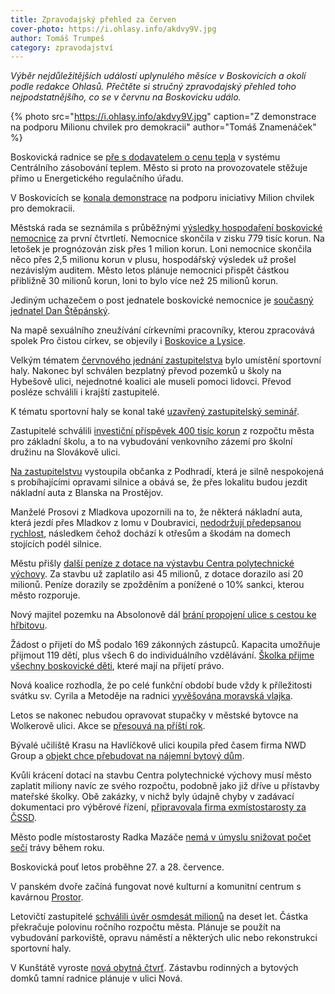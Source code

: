 ```yaml
---
title: Zpravodajský přehled za červen
cover-photo: https://i.ohlasy.info/akdvy9V.jpg
author: Tomáš Trumpeš
category: zpravodajství
---
```


*Výběr nejdůležitějších událostí uplynulého měsíce v Boskovicích a okolí podle redakce Ohlasů. Přečtěte si stručný zpravodajský přehled toho nejpodstatnějšího, co se v červnu na Boskovicku událo.*

{% photo src="https://i.ohlasy.info/akdvy9V.jpg" caption="Z demonstrace na podporu Milionu chvilek pro demokracii" author="Tomáš Znamenáček" %}

Boskovická radnice se [pře s dodavatelem o cenu tepla](https://ohlasy.info/clanky/2019/06/czt-spor.html) v systému Centrálního zásobování teplem. Město si proto na provozovatele stěžuje přímo u Energetického regulačního úřadu.

V Boskovicích se [konala demonstrace](https://ohlasy.info/clanky/2019/06/rozhovor-zejskova.html) na podporu iniciativy Milion chvilek pro demokracii.

Městská rada se seznámila s průběžnými [výsledky hospodaření boskovické nemocnice](https://ohlasy.info/clanky/2019/06/z-radnice.html) za první čtvrtletí. Nemocnice skončila v zisku 779 tisíc korun. Na letošek je prognózován zisk přes 1 milion korun. Loni nemocnice skončila něco přes 2,5 milionu korun v plusu, hospodářský výsledek už prošel nezávislým auditem. Město letos plánuje nemocnici přispět částkou přibližně 30 milionů korun, loni to bylo více než 25 milionů korun.

Jediným uchazečem o post jednatele boskovické nemocnice je [současný jednatel Dan Štěpánský](https://ohlasy.info/clanky/2019/06/konkurz-nemocnice.html).

Na mapě sexuálního zneužívání církevními pracovníky, kterou zpracovává spolek Pro čistou církev, se objevily i [Boskovice a Lysice](https://ohlasy.info/clanky/2019/06/zneuzivani-cirkev.html).

Velkým tématem [červnového jednání zastupitelstva](https://ohlasy.info/clanky/2019/06/zastupitelstvo.html) bylo umístění sportovní haly. Nakonec byl schválen bezplatný převod pozemků u školy na Hybešově ulici, nejednotné koalici ale museli pomoci lidovci. Převod posléze schválili i krajští zastupitelé.

K tématu sportovní haly se konal také [uzavřený zastupitelský seminář](https://forum.ohlasy.info/t/uzavreny-zastupitelsky-seminar-ke-sportovni-hale/320).

Zastupitelé schválili [investiční příspěvek 400 tisíc korun](https://ohlasy.info/clanky/2019/06/zastupitelstvo.html) z rozpočtu města pro základní školu, a to na vybudování venkovního zázemí pro školní družinu na Slovákově ulici.

[Na zastupitelstvu](https://ohlasy.info/clanky/2019/06/zastupitelstvo.html) vystoupila občanka z Podhradí, která je silně nespokojená s probíhajícími opravami silnice a obává se, že přes lokalitu budou jezdit nákladní auta z Blanska na Prostějov.

Manželé Prosovi z Mladkova upozornili na to, že některá nákladní auta, která jezdí přes Mladkov z lomu v Doubravici, [nedodržují předepsanou rychlost](https://ohlasy.info/clanky/2019/06/zastupitelstvo.html), následkem čehož dochází k otřesům a škodám na domech stojících podél silnice.

Městu přišly [další peníze z dotace na výstavbu Centra polytechnické výchovy](https://ohlasy.info/clanky/2019/06/z-radnice-2.html). Za stavbu už zaplatilo asi 45 milionů, z dotace dorazilo asi 20 milionů. Peníze dorazily se zpožděním a ponížené o 10% sankci, kterou město rozporuje.

Nový majitel pozemku na Absolonově dál [brání propojení ulice s cestou ke hřbitovu](https://ohlasy.info/clanky/2019/06/absolonova-prujezd.html).

Žádost o přijetí do MŠ podalo 169 zákonných zástupců. Kapacita umožňuje přijmout 119 dětí, plus všech 6 do individuálního vzdělávání. [Školka přijme všechny boskovické děti](https://ohlasy.info/clanky/2019/06/z-radnice-2.html), které mají na přijetí právo.

Nová koalice rozhodla, že po celé funkční období bude vždy k příležitosti svátku sv. Cyrila a Metoděje na radnici [vyvěšována moravská vlajka](https://ohlasy.info/clanky/2019/06/z-radnice.html).

Letos se nakonec nebudou opravovat stupačky v městské bytovce na Wolkerově ulici. Akce se [přesouvá na příští rok](https://ohlasy.info/clanky/2019/06/z-radnice.html).

Bývalé učiliště Krasu na Havlíčkově ulici koupila před časem firma NWD Group a [objekt chce přebudovat na nájemní bytový dům](https://ohlasy.info/clanky/2019/06/z-radnice.html).

Kvůli krácení dotací na stavbu Centra polytechnické výchovy musí město zaplatit miliony navíc ze svého rozpočtu, podobně jako již dříve u přístavby mateřské školky. Obě zakázky, v nichž byly údajně chyby v zadávací dokumentaci pro výběrové řízení, [připravovala firma exmístostarosty za ČSSD](https://ohlasy.info/clanky/2019/06/cpv-dotace.html).

Město podle místostarosty Radka Mazáče [nemá v úmyslu snižovat počet sečí](https://ohlasy.info/clanky/2019/06/zastupitelstvo.html) trávy během roku.

Boskovická pouť letos proběhne 27. a 28. července.

V panském dvoře začíná fungovat nové kulturní a komunitní centrum s kavárnou [Prostor](https://ohlasy.info/clanky/2019/06/rozhovor-brzobohaty.html).

Letovičtí zastupitelé [schválili úvěr osmdesát milionů](https://blanensky.denik.cz/zpravy_region/letovice-se-zadluzi-aby-mohly-stavet-mesto-bude-splacet-miliony-rocne-20190625.html) na deset let. Částka překračuje polovinu ročního rozpočtu města. Plánuje se použít na vybudování parkoviště, opravu náměstí a některých ulic nebo rekonstrukci sportovní haly.

V Kunštátě vyroste [nová obytná čtvrť](https://blanensky.denik.cz/zpravy_region/hektar-noveho-bydleni-v-kunstate-planuji-stavbu-bytovek-a-rodinnych-domu-20190602.html). Zástavbu rodinných a bytových domků tamní radnice plánuje v ulici Nová.
